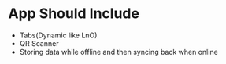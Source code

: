 # App Should Include

- Tabs(Dynamic like LnO)
- QR Scanner
- Storing data while offline and then syncing back when online
